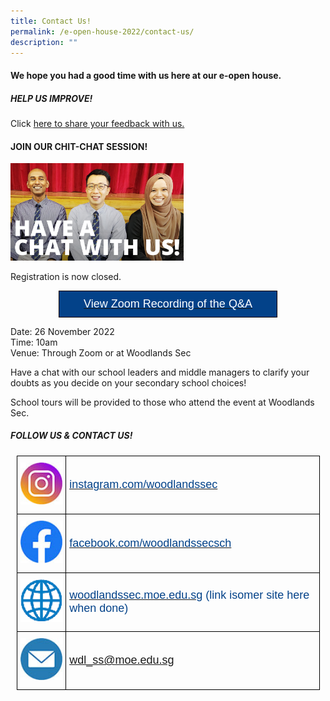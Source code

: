 ```yaml
---
title: Contact Us!
permalink: /e-open-house-2022/contact-us/
description: ""
---
```

#### We hope you had a good time with us here at our e-open house.

##### HELP US IMPROVE!

Click [here to share your feedback with us.](https://form.gov.sg/5face73730a26200119c7dc1)

#### JOIN OUR CHIT-CHAT SESSION!

<img src="/images/chit-chat.jpeg" 
     style="width:55%">

Registration is now closed.

<style type="text/css">
.tg  {border-collapse:collapse;border-spacing:0;margin:0px auto;}
.tg td{border-color:black;border-style:solid;border-width:1px;font-family:Arial, sans-serif;font-size:14px;
  overflow:hidden;padding:10px 5px;word-break:normal;}
.tg th{border-color:black;border-style:solid;border-width:1px;font-family:Arial, sans-serif;font-size:14px;
  font-weight:normal;overflow:hidden;padding:10px 5px;word-break:normal;}
.tg .tg-slrk{background-color:#034289;color:#ffffff;font-size:18px;text-align:center;vertical-align:top}
</style>
<table class="tg" style="undefined;table-layout: fixed; width: 350px">
<colgroup>
<col style="width: 350px">
</colgroup>
<tbody>
  <tr>
    <td class="tg-slrk"><a href="https://youtu.be/JDRd2GxDssc" target="_blank" rel="noopener noreferrer"><span style="font-weight:400;font-style:inherit;text-decoration:none;color:#FFF;background-color:#034289">View Zoom Recording of the Q&amp;A</span></a></td>
  </tr>
</tbody>
</table>

Date: 26 November 2022  
Time: 10am  
Venue: Through Zoom or at Woodlands Sec

Have a chat with our school leaders and middle managers to clarify your doubts as you decide on your secondary school choices!

School tours will be provided to those who attend the event at Woodlands Sec.


##### FOLLOW US & CONTACT US!

<style type="text/css">
.tg  {border-collapse:collapse;border-spacing:0;margin:0px auto;}
.tg td{border-color:black;border-style:solid;border-width:1px;font-family:Arial, sans-serif;font-size:14px;
  overflow:hidden;padding:10px 5px;word-break:normal;}
.tg th{border-color:black;border-style:solid;border-width:1px;font-family:Arial, sans-serif;font-size:14px;
  font-weight:normal;overflow:hidden;padding:10px 5px;word-break:normal;}
.tg .tg-nx8p{font-size:18px;text-align:left;vertical-align:top}
.tg .tg-wzrl{color:#034289;font-size:18px;text-align:left;vertical-align:middle}
</style>
<table class="tg" style="undefined;table-layout: fixed; width: 485px">
<colgroup>
<col style="width: 79px">
<col style="width: 406px">
</colgroup>
<tbody>
  <tr>
    <td class="tg-nx8p"><a href = "https://www.instagram.com/woodlandssec" target = "_self"> 
          <img src="/images/instagram.jpeg" 
     style="width:100%"></a></td>
    <td class="tg-wzrl"><a href="https://www.instagram.com/woodlandssec" target="_blank" rel="noopener noreferrer"><span style="font-weight:400;font-style:normal;text-decoration:none;color:#034289">instagram.com/woodlandssec</span></a></td>
  </tr>
  <tr>
    <td class="tg-nx8p"><a href = "https://www.facebook.com/woodlandssecsch" target = "_self"> 
          <img src="/images/facebook.jpeg" 
     style="width:100%"></a></td>
    <td class="tg-wzrl"><a href="https://www.facebook.com/woodlandssecsch" target="_blank" rel="noopener noreferrer"><span style="font-weight:400;font-style:normal;text-decoration:none;color:#034289">facebook.com/woodlandssecsch</span></a></td>
  </tr>
  <tr>
    <td class="tg-nx8p"><a href = "LINKHERE" target = "_self"> 
          <img src="/images/website.gif" 
     style="width:100%"></a></td>
    <td class="tg-wzrl"><a href="https://woodlandssec.moe.edu.sg/" target="_blank" rel="noopener noreferrer"><span style="font-weight:400;font-style:normal;text-decoration:none;color:#034289">woodlandssec.moe.edu.sg</span></a> (link isomer site here when done)</td>
  </tr>
  <tr>
    <td class="tg-nx8p"><a href = "mailto:wdl_ss@moe.edu.sg" target = "_self"> 
          <img src="/images/email.jpeg" 
     style="width:100%"></a></td>
    <td class="tg-wzrl"><span style="font-weight:400;font-style:normal"><a href="mailto:wdl_ss@moe.edu.sg">wdl_ss@moe.edu.sg</a></span></td>
  </tr>
</tbody>
</table>